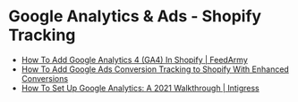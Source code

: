 
# Google Analytics & Ads - Shopify Tracking
-   [How To Add Google Analytics 4 (GA4) In Shopify | FeedArmy](https://feedarmy.com/kb/how-to-add-google-analytics-4-ga4-in-shopify/)
-   [How To Add Google Ads Conversion Tracking to Shopify With Enhanced Conversions](https://feedarmy.com/kb/adding-adwords-conversion-tracking-to-shopify/)
-   [How To Set Up Google Analytics: A 2021 Walkthrough | Intigress](https://intigress.com/blog/digital-marketing/set-up-google-analytics#google-analytics-tracking-codes)
